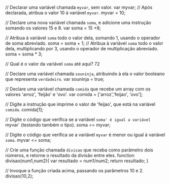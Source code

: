 // Declarar uma variável chamada `myvar`, sem valor.
var myvar;
// Após declarada, atribua o valor 10 à variável `myvar`.
myvar = 10;

// Declare uma nova variável chamada `soma`, e adicione uma instrução somando os valores 15 e 8.
var soma = 15 +8;

// Atribua à variável `soma` todo o valor dela, somando 1, usando o operador de soma abreviado.
soma = soma + 1;
// Atribua à variável `soma` todo o valor dela, multiplicando por 3, usando o operador de multiplicação abreviado.
soma = soma * 3;

// Qual é o valor da variável `soma` até aqui?
72

// Declare uma variável chamada `souninja`, atribuindo à ela o valor booleano que representa `verdadeiro`.
var souninja = true;

// Declare uma variável chamada `comida` que recebe um array com os valores 'arroz', 'feijão' e 'ovo'.
var comida = ['arroz','feijao', 'ovo'];

// Digite a instrução que imprime o valor de 'feijao', que está na variável `comida`.
comida[1];

// Digite o código que verifica se a variável `soma' é igual a variável `myvar` (testando também o tipo).
soma == myvar;

// Digite o código que verifica se a variável `myvar` é menor ou igual à variável `soma`.
myvar <= soma;

// Crie uma função chamada `divisao` que receba como parâmetro dois números, e retorne o resultado da divisão entre eles.
function divisao(num1,num2){
    var resultado = num1/num2;
    return resultado;
}

// Invoque a função criada acima, passando os parâmetros 10 e 2.
divisao(10,2);
